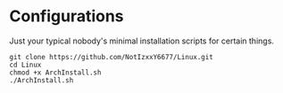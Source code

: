 # Configurations
Just your typical nobody's minimal installation scripts for certain things.
```
git clone https://github.com/NotIzxxY6677/Linux.git
cd Linux
chmod +x ArchInstall.sh
./ArchInstall.sh
```

